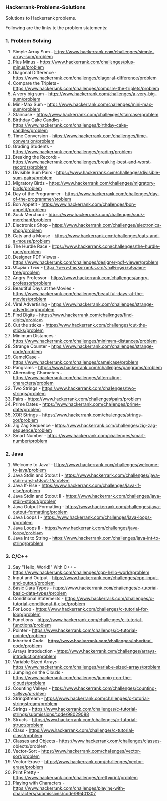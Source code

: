 ### Hackerrank-Problems-Solutions
Solutions to Hackerrank problems.

Following are the links to the problem statements:

### 1. Problem Solving

1. Simple Array Sum - https://www.hackerrank.com/challenges/simple-array-sum/problem
2. Plus Minus - https://www.hackerrank.com/challenges/plus-minus/problem
3. Diagonal Difference - https://www.hackerrank.com/challenges/diagonal-difference/problem
4. Compare the Triplets - https://www.hackerrank.com/challenges/compare-the-triplets/problem
5. A very big sum - https://www.hackerrank.com/challenges/a-very-big-sum/problem
6. Mini-Max Sum - https://www.hackerrank.com/challenges/mini-max-sum/problem
7. Staircase - https://www.hackerrank.com/challenges/staircase/problem
8. Birthday Cake Candles - https://www.hackerrank.com/challenges/birthday-cake-candles/problem
9. Time Conversion - https://www.hackerrank.com/challenges/time-conversion/problem
10. Grading Students - https://www.hackerrank.com/challenges/grading/problem
11. Breaking the Records - https://www.hackerrank.com/challenges/breaking-best-and-worst-records/problem
12. Divisible Sum Pairs - https://www.hackerrank.com/challenges/divisible-sum-pairs/problem
13. Migratory Birds - https://www.hackerrank.com/challenges/migratory-birds/problem
14. Day of the Programmer - https://www.hackerrank.com/challenges/day-of-the-programmer/problem
15. Bon Appétit - https://www.hackerrank.com/challenges/bon-appetit/problem
16. Sock Merchant - https://www.hackerrank.com/challenges/sock-merchant/problem
17. Electronics Shop - https://www.hackerrank.com/challenges/electronics-shop/problem
18. Cats and a Mouse - https://www.hackerrank.com/challenges/cats-and-a-mouse/problem
19. The Hurdle Race - https://www.hackerrank.com/challenges/the-hurdle-race/problem
20. Designer PDF Viewer - https://www.hackerrank.com/challenges/designer-pdf-viewer/problem
21. Utopian Tree - https://www.hackerrank.com/challenges/utopian-tree/problem
22. Angry Professor - https://www.hackerrank.com/challenges/angry-professor/problem
23. Beautiful Days at the Movies - https://www.hackerrank.com/challenges/beautiful-days-at-the-movies/problem
24. Viral Advertising - https://www.hackerrank.com/challenges/strange-advertising/problem
25. Find Digits - https://www.hackerrank.com/challenges/find-digits/problem
26. Cut the sticks - https://www.hackerrank.com/challenges/cut-the-sticks/problem
27. Minimum Distances - https://www.hackerrank.com/challenges/minimum-distances/problem
28. Strange Counter - https://www.hackerrank.com/challenges/strange-code/problem
29. CamelCase - https://www.hackerrank.com/challenges/camelcase/problem
30. Pangrams - https://www.hackerrank.com/challenges/pangrams/problem
31. Alternating Characters - https://www.hackerrank.com/challenges/alternating-characters/problem
32. Two Strings - https://www.hackerrank.com/challenges/two-strings/problem
33. Pairs - https://www.hackerrank.com/challenges/pairs/problem
34. Prime Dates - https://www.hackerrank.com/challenges/prime-date/problem
35. XOR Strings - https://www.hackerrank.com/challenges/strings-xor/problem
36. Zig Zag Sequence - https://www.hackerrank.com/challenges/zig-zag-sequence/problem
37. Smart Number - https://www.hackerrank.com/challenges/smart-number/problem

### 2. Java

1. Welcome to Java! - https://www.hackerrank.com/challenges/welcome-to-java/problem
2. Java Stdin and Stdout I - https://www.hackerrank.com/challenges/java-stdin-and-stdout-1/problem
3. Java If-Else - https://www.hackerrank.com/challenges/java-if-else/problem
4. Java Stdin and Stdout II - https://www.hackerrank.com/challenges/java-stdin-stdout/problem
5. Java Output Formatting - https://www.hackerrank.com/challenges/java-output-formatting/problem
6. Java Loops I - https://www.hackerrank.com/challenges/java-loops-i/problem
7. Java Loops II - https://www.hackerrank.com/challenges/java-loops/problem
8. Java Int to String - https://www.hackerrank.com/challenges/java-int-to-string/problem

### 3. C/C++

1. Say "Hello, World!" With C++ - https://www.hackerrank.com/challenges/cpp-hello-world/problem
2. Input and Output - https://www.hackerrank.com/challenges/cpp-input-and-output/problem
3. Basic Data Types - https://www.hackerrank.com/challenges/c-tutorial-basic-data-types/problem
4. Conditional Statements - https://www.hackerrank.com/challenges/c-tutorial-conditional-if-else/problem
5. For Loop - https://www.hackerrank.com/challenges/c-tutorial-for-loop/problem
6. Functions - https://www.hackerrank.com/challenges/c-tutorial-functions/problem
7. Pointer - https://www.hackerrank.com/challenges/c-tutorial-pointer/problem
8. Inherited Code - https://www.hackerrank.com/challenges/inherited-code/problem
9. Arrays Introduction - https://www.hackerrank.com/challenges/arrays-introduction/problem
10. Variable Sized Arrays - https://www.hackerrank.com/challenges/variable-sized-arrays/problem
11. Jumping on the Clouds - https://www.hackerrank.com/challenges/jumping-on-the-clouds/problem
12. Counting Valleys - https://www.hackerrank.com/challenges/counting-valleys/problem
13. StringStream - https://www.hackerrank.com/challenges/c-tutorial-stringstream/problem
14. Strings - https://www.hackerrank.com/challenges/c-tutorial-strings/submissions/code/98029088
15. Structs - https://www.hackerrank.com/challenges/c-tutorial-struct/problem
16. Class - https://www.hackerrank.com/challenges/c-tutorial-class/problem
17. Classes and Objects - https://www.hackerrank.com/challenges/classes-objects/problem
18. Vector-Sort - https://www.hackerrank.com/challenges/vector-sort/problem
19. Vector-Erase - https://www.hackerrank.com/challenges/vector-erase/problem
20. Print Pretty - https://www.hackerrank.com/challenges/prettyprint/problem
21. Playing with Characters - https://www.hackerrank.com/challenges/playing-with-characters/submissions/code/99401307
